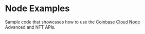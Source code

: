# Node Examples

Sample code that showcases how to use the [Coinbase Cloud Node](https://www.coinbase.com/cloud) Advanced and NFT APIs.
